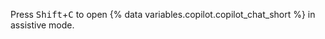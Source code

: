 Press <kbd>Shift</kbd>+<kbd>C</kbd> to open {% data variables.copilot.copilot_chat_short %} in assistive mode.
